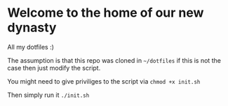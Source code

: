 # Welcome to the home of our new dynasty

All my dotfiles :)

The assumption is that this repo was cloned in ``~/dotfiles`` if this is not
the case then just modify the script.

You might need to give priviliges to the script via ``chmod +x init.sh``

Then simply run it ``./init.sh``

